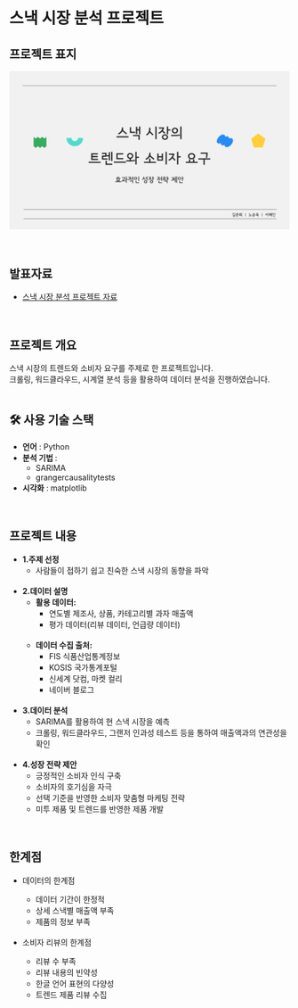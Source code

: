 # 스낵 시장 분석 프로젝트

<div>
  <h2> <strong>프로젝트 표지</strong> </h2>
</div>

![세미 프로젝트 표지](세미_표지.png)

<br>

<div>
  <h2><strong>발표자료</strong></h2>
</div>

<ul>
  <li><a href="세미프로젝트.pdf">스낵 시장 분석 프로젝트 자료</a></li>
</ul>


<br>

<div>
  <h2><strong>프로젝트 개요</strong></h2>
  스낵 시장의 트렌드와 소비자 요구를 주제로 한 프로젝트입니다.<br>
  크롤링, 워드클라우드, 시계열 분석 등을 활용하여 데이터 분석을 진행하였습니다.<br>
</div>

<br>

<div>
  <h2><strong>🛠 사용 기술 스택</strong></h2>
  <ul>
    <li><strong>언어</strong> : Python </li>
    <li><strong>분석 기법 </strong>: 
      <ul>  
        <li>SARIMA</li>
        <li>grangercausalitytests</li>
      </ul>
  </li>
    <li><strong>시각화</strong> : matplotlib</li>
  </ul>
</div>

<br>

<div>
  <h2><strong>프로젝트 내용</strong></h2>
  <ul>
    <li><strong>1.주제 선정</strong>
      <ul>
        <li>사람들이 접하기 쉽고 친숙한 스낵 시장의 동향을 파악</li>
      </ul>
    </li>
    <br>
    <li><strong>2.데이터 설명</strong>
      <ul>
        <li><strong>활용 데이터:</strong>
          <ul>
            <li>연도별 제조사, 상품, 카테고리별 과자 매출액</li>
            <li>평가 데이터(리뷰 데이터, 언급량 데이터)</li>
          </ul>
        </li>
        <br>
        <li><strong>데이터 수집 출처:</strong>
          <ul>
            <li>FIS 식품산업통계정보</li>
            <li>KOSIS 국가통계포털</li>
            <li>신세계 닷컴, 마켓 컬리</li>
            <li>네이버 블로그</li>
          </ul>
        </li>
      </ul>
    </li>
    <br>
    <li><strong>3.데이터 분석</strong>
      <ul>
          <li>SARIMA를 활용하여 현 스낵 시장을 예측</li>
          <li>크롤링, 워드클라우드, 그랜저 인과성 테스트 등을 통하여 매출액과의 연관성을 확인</li>
      </ul>
    </li>
    <br>
    <li><strong>4.성장 전략 제안</strong>
      <ul>
        <li>긍정적인 소비자 인식 구축</li>
        <li>소비자의 호기심을 자극</li>
        <li>선택 기준을 반영한 소비자 맞춤형 마케팅 전략</li>
        <li>미투 제품 및 트렌드를 반영한 제품 개발</li>
      </ul>
    </li>
  </ul>
</div>

<br>

<div>
  <h2><strong>한계점</strong></h2>
  <ul>
    <li>데이터의 한계점</li>
      <ul>
        <li>데이터 기간이 한정적</li>
        <li>상세 스낵별 매출액 부족</li>
        <li>제품의 정보 부족</li>
      </ul>
    <br>
    <li>소비자 리뷰의 한계점</li>
      <ul>
        <li>리뷰 수 부족</li>
        <li>리뷰 내용의 빈약성</li>
        <li>한글 언어 표현의 다양성</li>
        <li>트렌드 제품 리뷰 수집</li>
      </ul>
  </ul>
</div>

